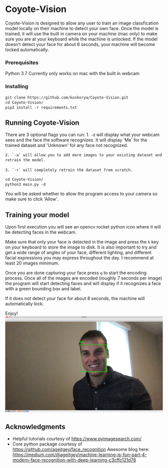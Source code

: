 # Coyote-Vision

Coyote-Vision is designed to allow any user to train an image classfication model locally on their machine to detect your own face. Once the model is trained, it will use the built in camera on your machine (mac only) to make sure you are at your keyboard while the machine is unlocked. If the model doesn't detect your face for about 8 seconds, your machine will become locked automatically.

### Prerequisites

Python 3.7
Currently only works on mac with the built in webcam

### Installing

```
git clone https://github.com/koskorya/Coyote-Vision.git
cd Coyote-Vision/
pip3 install -r requirements.txt
```

## Running Coyote-Vision

There are 3 optional flags you can run:
    1. `-d` will display what your webcam sees and the face the software recognizes. It will display 'Me' for the trained dataset and 'Unknown' for any face not recognized.

    2. `-a` will allow you to add more images to your existing dataset and retrain the model.

    3. `-r` will completely retrain the dataset from scratch.
```
cd Coyote-Vision/
python3 main.py -d
```

You will be asked whether to allow the program access to your camera so make sure to click 'Allow'.

## Training your model

Upon first execution you will see an opencv rocket python icon where it will be detecting faces in the webcam. 

Make sure that only your face is detected in the image and press the `k` key on your keyboard to store the image to disk. It is also important to try and get a wide range of angles of your face, different lighting, and different facial expressions you may express throughout the day. I recommend at least 20 images minimum. 

Once you are done capturing your face press `q` to start the encoding process. Once all of the images are encoded (roughly 7 seconds per image) the program will start detecting faces and will display if it recognizes a face with a green bounding box and label.

If it does not detect your face for about 8 seconds, the machine will automatically lock.

Enjoy!
![](image/Me.png)

## Acknowledgments

* Helpful tutorials courtesy of https://www.pyimagesearch.com/
* Core python package courtesy of https://github.com/ageitgey/face_recognition Awesome blog here: https://medium.com/@ageitgey/machine-learning-is-fun-part-4-modern-face-recognition-with-deep-learning-c3cffc121d78
